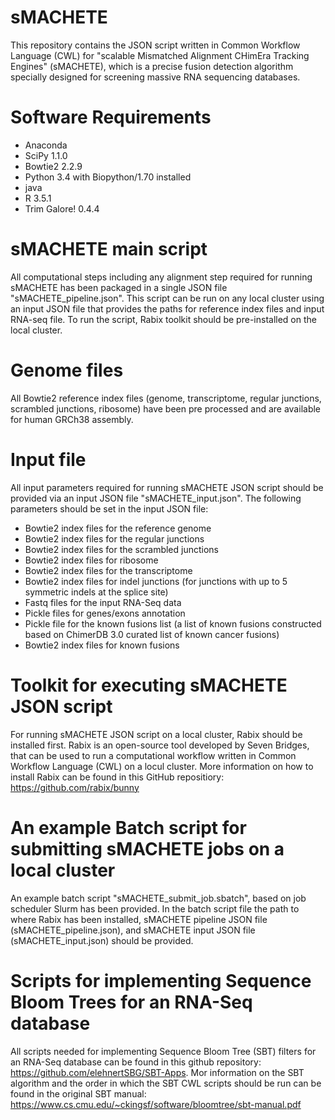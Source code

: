 # sMACHETE

This repository contains the JSON script written in Common Workflow Language (CWL) for "scalable Mismatched Alignment CHimEra Tracking Engines"  (sMACHETE), which is a precise fusion detection algorithm specially designed for screening massive RNA sequencing databases. 

# Software Requirements

- Anaconda
- SciPy 1.1.0
- Bowtie2 2.2.9
- Python 3.4 with Biopython/1.70 installed
- java
- R 3.5.1
- Trim Galore! 0.4.4
# sMACHETE main script

All computational steps including any alignment step required for running sMACHETE has been packaged in a single JSON file "sMACHETE_pipeline.json". This script can be run on any local cluster using an input JSON file that provides the paths for reference index files and input RNA-seq file. To run the script, Rabix toolkit should be pre-installed on the local cluster.  
# Genome files

All Bowtie2 reference index files (genome, transcriptome, regular junctions, scrambled junctions, ribosome) have been pre processed and are available for human GRCh38 assembly. 

# Input file

All input parameters required for running sMACHETE JSON script should be provided via an input JSON file "sMACHETE_input.json". The following parameters should be set in the input JSON file:

- Bowtie2 index files for the reference genome
- Bowtie2 index files for the regular junctions
- Bowtie2 index files for the scrambled junctions
- Bowtie2 index files for ribosome
- Bowtie2 index files for the transcriptome
- Bowtie2 index files for indel junctions (for junctions with up to 5 symmetric indels at the splice site)
- Fastq files for the input RNA-Seq data
- Pickle files for genes/exons annotation
- Pickle file for the known fusions list (a list of known fusions constructed based on ChimerDB 3.0 curated list of known cancer fusions)
- Bowtie2 index files for known fusions

# Toolkit for executing sMACHETE JSON script

For running sMACHETE JSON script on a local cluster, Rabix should be installed first. Rabix is an open-source tool developed by Seven Bridges, that can be used to run a computational workflow written in Common Workflow Language (CWL) on a locul cluster. More information on how to install Rabix can be found in this GitHub repositiory: https://github.com/rabix/bunny  

# An example Batch script for submitting sMACHETE jobs on a local cluster

An example batch script "sMACHETE_submit_job.sbatch", based on job scheduler Slurm has been provided. In the batch script file the path to where Rabix has been installed, sMACHETE pipeline JSON file (sMACHETE_pipeline.json), and sMACHETE input JSON file (sMACHETE_input.json) should be provided. 

# Scripts for implementing Sequence Bloom Trees for an RNA-Seq database

All scripts needed for implementing Sequence Bloom Tree (SBT) filters for an RNA-Seq database can be found in this github repository: https://github.com/elehnertSBG/SBT-Apps. Mor information on the SBT algorithm and the order in which the SBT CWL scripts should be run can be found in the original SBT manual: https://www.cs.cmu.edu/~ckingsf/software/bloomtree/sbt-manual.pdf 

